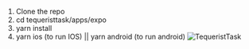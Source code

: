 1. Clone the repo
2. cd tequeristtask/apps/expo
3. yarn install
4. yarn ios (to run IOS) || yarn android (to run android)
   ![TequeristTask](https://github.com/user-attachments/assets/16c240fe-cafb-4c7a-8ab9-279cdab10014)
